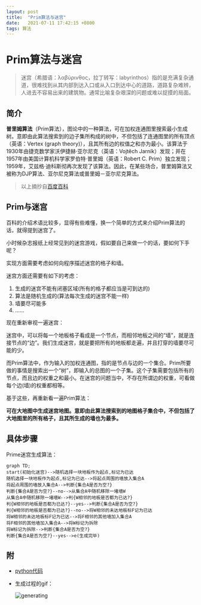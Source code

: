 ```yaml
---
layout: post
title:  "Prim算法与迷宫"
date:   2021-07-11 17:42:15 +0800
tags: 算法
---
```


# Prim算法与迷宫

> 迷宫（希腊语：λαβύρινθος，拉丁转写：labyrinthos）指的是充满复杂通道，很难找到从其内部到达入口或从入口到达中心的道路，道路复杂难辨，人进去不容易出来的建筑物。通常比喻复杂艰深的问题或难以捉摸的局面。

## 简介

**普里姆算法**（Prim算法），图论中的一种算法，可在加权连通图里搜索最小生成树。意即由此算法搜索到的边子集所构成的树中，不但包括了连通图里的所有顶点（英语：Vertex (graph theory)），且其所有边的权值之和亦为最小。该算法于1930年由捷克数学家沃伊捷赫·亚尔尼克（英语：Vojtěch Jarník）发现；并在1957年由美国计算机科学家罗伯特·普里姆（英语：Robert C. Prim）独立发现；1959年，艾兹格·迪科斯彻再次发现了该算法。因此，在某些场合，普里姆算法又被称为DJP算法、亚尔尼克算法或普里姆－亚尔尼克算法。

> 以上摘抄自[百度百科](https://baike.baidu.com/item/Prim/10242166)



## Prim与迷宫

百科的介绍术语比较多，显得有些难懂，换一个简单的方式来介绍Prim算法的话，就得提到迷宫了。

小时候杂志报纸上经常见到的迷宫游戏，假如要自己来做一个的话，要如何下手呢？

实现方面需要考虑如何向程序描述迷宫的格子和墙。

迷宫方面还需要有如下的考虑：

1. 生成的迷宫不能有闭塞区域(所有的格子都应当是可到达的)
2. 算法是随机生成的(算法每次生成的迷宫不能一样)
3. 墙要尽可能多
4. ……

现在重新审视一遍迷宫：

迷宫中，可以将每一个地板格子看成是一个节点，而相邻地板之间的“墙”，就是连接节点的“边”。我们生成迷宫，就是要把所有的地板都走遍，并且打穿的墙要尽可能的少。

而Prim算法中，作为输入的加权连通图，指的是节点与边的一个集合。Prim所要做的事情是搜索出一个“树”，即输入的总图的一个子集。这个子集需要包括所有的节点，而且边的权重之和最小。在迷宫的问题当中，不存在所谓边的权重，可看做每个边(墙)的权重都相等。

基于这些，再重新看一遍Prim算法：

**可在大地图中生成迷宫地图。意即由此算法搜索到的地图格子集合中，不但包括了大地图里的所有格子，且其所生成的墙也为最多。**



## 具体步骤

Prime迷宫生成算法：

```mermaid
graph TD;
start(初始化迷宫)-->随机选择一块地板作为起点,标记为已达
随机选择一块地板作为起点,标记为已达-->将起点周围的墙放入集合A
将起点周围的墙放入集合A-->判断{集合A是否为空?}
判断{集合A是否为空?}--no-->从集合A中随机移除一堵墙W
从集合A中随机移除一堵墙W-->判{W相邻的地板是否都为已达?}
判{W相邻的地板是否都为已达?}--yes-->判断{集合A是否为空?}
判{W相邻的地板是否都为已达?}--no-->将W相邻的未达地板标F记为已达
将W相邻的未达地板标F记为已达-->将F相邻的其他墙加入集合A
将F相邻的其他墙加入集合A-->将W标记为拆除
将W标记为拆除-->判断{集合A是否为空?}
判断{集合A是否为空?}--yes-->e(生成完毕)
```





## 附

- [python代码](https://nbviewer.jupyter.org/url/curatorjin.github.io/blog/assets/ipynb/Prime2Gif.ipynb)

- 生成过程的gif：

   ![generating](/assets/images/generating.gif)

